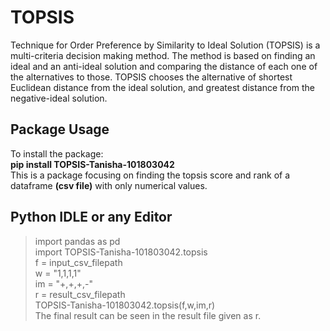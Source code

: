 # TOPSIS
Technique for Order Preference by Similarity to Ideal Solution (TOPSIS) is a multi-criteria decision making method. 
The method is based on finding an ideal and an anti-ideal solution and comparing the distance of each one of the alternatives to those.
TOPSIS chooses the alternative of shortest Euclidean distance from the ideal solution, and greatest distance from the negative-ideal solution.

## Package Usage
To install the package:  
**pip install TOPSIS-Tanisha-101803042**  
This is a package focusing on finding the topsis score and rank of a dataframe **(csv file)** with only numerical values.

## Python IDLE or any Editor
> import pandas as pd  
> import TOPSIS-Tanisha-101803042.topsis  
> f = input_csv_filepath  
> w = "1,1,1,1"  
> im = "+,+,+,-"  
> r = result_csv_filepath  
> TOPSIS-Tanisha-101803042.topsis(f,w,im,r)  
The final result can be seen in the result file given as r.  
